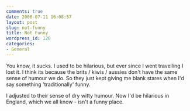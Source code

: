 ```yaml
---
comments: true
date: 2006-07-11 16:08:57
layout: post
slug: not-funny
title: Not Funny
wordpress_id: 120
categories:
- General
---
```


You know, it sucks. 
I used to be hilarious, but ever since I went travelling I lost it. 
I think its because the brits / kiwis / aussies don't have the same sense of humour we do. 
So they just kept giving me blank stares when I'd say something 'traditionally' funny. 

I adjusted to their sense of dry witty humour.
Now I'd be hilarious in England, which we all know - isn't a funny place.
